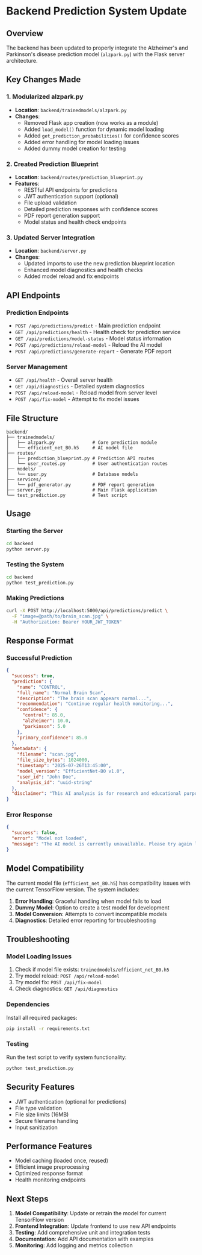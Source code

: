 # Backend Prediction System Update

## Overview
The backend has been updated to properly integrate the Alzheimer's and Parkinson's disease prediction model (`alzpark.py`) with the Flask server architecture.

## Key Changes Made

### 1. Modularized alzpark.py
- **Location**: `backend/trainedmodels/alzpark.py`
- **Changes**:
  - Removed Flask app creation (now works as a module)
  - Added `load_model()` function for dynamic model loading
  - Added `get_prediction_probabilities()` for confidence scores
  - Added error handling for model loading issues
  - Added dummy model creation for testing

### 2. Created Prediction Blueprint
- **Location**: `backend/routes/prediction_blueprint.py`
- **Features**:
  - RESTful API endpoints for predictions
  - JWT authentication support (optional)
  - File upload validation
  - Detailed prediction responses with confidence scores
  - PDF report generation support
  - Model status and health check endpoints

### 3. Updated Server Integration
- **Location**: `backend/server.py`
- **Changes**:
  - Updated imports to use the new prediction blueprint location
  - Enhanced model diagnostics and health checks
  - Added model reload and fix endpoints

## API Endpoints

### Prediction Endpoints
- `POST /api/predictions/predict` - Main prediction endpoint
- `GET /api/predictions/health` - Health check for prediction service
- `GET /api/predictions/model-status` - Model status information
- `POST /api/predictions/reload-model` - Reload the AI model
- `POST /api/predictions/generate-report` - Generate PDF report

### Server Management
- `GET /api/health` - Overall server health
- `GET /api/diagnostics` - Detailed system diagnostics
- `POST /api/reload-model` - Reload model from server level
- `POST /api/fix-model` - Attempt to fix model issues

## File Structure
```
backend/
├── trainedmodels/
│   ├── alzpark.py              # Core prediction module
│   └── efficient_net_B0.h5     # AI model file
├── routes/
│   ├── prediction_blueprint.py # Prediction API routes
│   └── user_routes.py          # User authentication routes
├── models/
│   └── user.py                 # Database models
├── services/
│   └── pdf_generator.py        # PDF report generation
├── server.py                   # Main Flask application
└── test_prediction.py          # Test script
```

## Usage

### Starting the Server
```bash
cd backend
python server.py
```

### Testing the System
```bash
cd backend
python test_prediction.py
```

### Making Predictions
```bash
curl -X POST http://localhost:5000/api/predictions/predict \
  -F "image=@path/to/brain_scan.jpg" \
  -H "Authorization: Bearer YOUR_JWT_TOKEN"
```

## Response Format

### Successful Prediction
```json
{
  "success": true,
  "prediction": {
    "name": "CONTROL",
    "full_name": "Normal Brain Scan",
    "description": "The brain scan appears normal...",
    "recommendation": "Continue regular health monitoring...",
    "confidence": {
      "control": 85.0,
      "alzheimer": 10.0,
      "parkinson": 5.0
    },
    "primary_confidence": 85.0
  },
  "metadata": {
    "filename": "scan.jpg",
    "file_size_bytes": 1024000,
    "timestamp": "2025-07-26T13:45:00",
    "model_version": "EfficientNet-B0 v1.0",
    "user_id": "John Doe",
    "analysis_id": "uuid-string"
  },
  "disclaimer": "This AI analysis is for research and educational purposes only..."
}
```

### Error Response
```json
{
  "success": false,
  "error": "Model not loaded",
  "message": "The AI model is currently unavailable. Please try again later."
}
```

## Model Compatibility

The current model file (`efficient_net_B0.h5`) has compatibility issues with the current TensorFlow version. The system includes:

1. **Error Handling**: Graceful handling when model fails to load
2. **Dummy Model**: Option to create a test model for development
3. **Model Conversion**: Attempts to convert incompatible models
4. **Diagnostics**: Detailed error reporting for troubleshooting

## Troubleshooting

### Model Loading Issues
1. Check if model file exists: `trainedmodels/efficient_net_B0.h5`
2. Try model reload: `POST /api/reload-model`
3. Try model fix: `POST /api/fix-model`
4. Check diagnostics: `GET /api/diagnostics`

### Dependencies
Install all required packages:
```bash
pip install -r requirements.txt
```

### Testing
Run the test script to verify system functionality:
```bash
python test_prediction.py
```

## Security Features

- JWT authentication (optional for predictions)
- File type validation
- File size limits (16MB)
- Secure filename handling
- Input sanitization

## Performance Features

- Model caching (loaded once, reused)
- Efficient image preprocessing
- Optimized response format
- Health monitoring endpoints

## Next Steps

1. **Model Compatibility**: Update or retrain the model for current TensorFlow version
2. **Frontend Integration**: Update frontend to use new API endpoints
3. **Testing**: Add comprehensive unit and integration tests
4. **Documentation**: Add API documentation with examples
5. **Monitoring**: Add logging and metrics collection